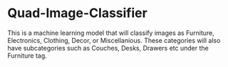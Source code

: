 # Quad-Image-Classifier
This is a machine learning model that will classify images as Furniture, Electronics, Clothing, Decor, or Miscellanious. These categories will also have subcategories such as Couches, Desks, Drawers etc under the Furniture tag.
